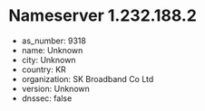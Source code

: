 # Nameserver 1.232.188.2

* as_number: 9318
* name: Unknown
* city: Unknown
* country: KR
* organization: SK Broadband Co Ltd
* version: Unknown
* dnssec: false
